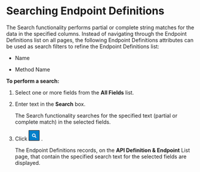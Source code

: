 ﻿---
sidebar_position: 4
---

# Searching Endpoint Definitions

<head>
  <meta name="guidename" content="API Management"/>
  <meta name="context" content="GUID-06d2040a-9d07-47d7-82da-d2e35493348a"/>
</head>

The Search functionality performs partial or complete string matches for the data in the specified columns. Instead of navigating through the Endpoint Definitions list on all pages, the following Endpoint Definitions attributes can be used as search filters to refine the Endpoint Definitions list: 

- Name 

- Method Name 

**To perform a search:**

1. Select one or more fields from the **All Fields** list. 

2. Enter text in the **Search** box. 

   The Search functionality searches for the specified text (partial or complete match) in the selected fields. 

3. Click ![](../../../Images/search.jpg) . 

   The Endpoint Definitions records, on the **API Definition & Endpoint** List page, that contain the specified search text for the selected fields are displayed. 
